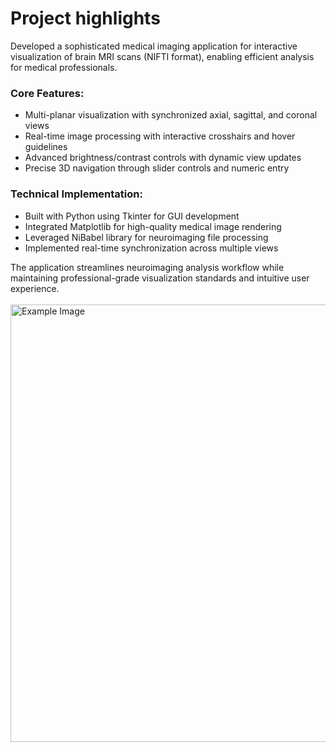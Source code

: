 # Project highlights

Developed a sophisticated medical imaging application for interactive visualization of brain MRI scans (NIFTI format), enabling efficient analysis for medical professionals.
### Core Features:

- Multi-planar visualization with synchronized axial, sagittal, and coronal views
- Real-time image processing with interactive crosshairs and hover guidelines
- Advanced brightness/contrast controls with dynamic view updates
- Precise 3D navigation through slider controls and numeric entry

### Technical Implementation:

- Built with Python using Tkinter for GUI development
- Integrated Matplotlib for high-quality medical image rendering
- Leveraged NiBabel library for neuroimaging file processing
- Implemented real-time synchronization across multiple views

The application streamlines neuroimaging analysis workflow while maintaining professional-grade visualization standards and intuitive user experience.<br><br>
<img src="https://github.com/user-attachments/assets/a7a474dc-745c-49f1-93f2-bf696b54dbc9" alt="Example Image" width="800" height="700">
